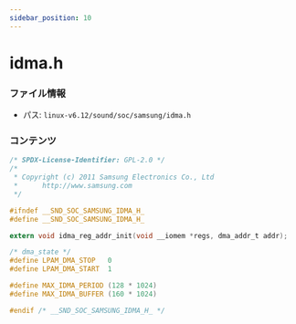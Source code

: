 ```yaml
---
sidebar_position: 10
---
```

# idma.h

### ファイル情報

- パス: `linux-v6.12/sound/soc/samsung/idma.h`

### コンテンツ

```h
/* SPDX-License-Identifier: GPL-2.0 */
/*
 * Copyright (c) 2011 Samsung Electronics Co., Ltd
 *		http://www.samsung.com
 */

#ifndef __SND_SOC_SAMSUNG_IDMA_H_
#define __SND_SOC_SAMSUNG_IDMA_H_

extern void idma_reg_addr_init(void __iomem *regs, dma_addr_t addr);

/* dma_state */
#define LPAM_DMA_STOP	0
#define LPAM_DMA_START	1

#define MAX_IDMA_PERIOD (128 * 1024)
#define MAX_IDMA_BUFFER (160 * 1024)

#endif /* __SND_SOC_SAMSUNG_IDMA_H_ */

```
